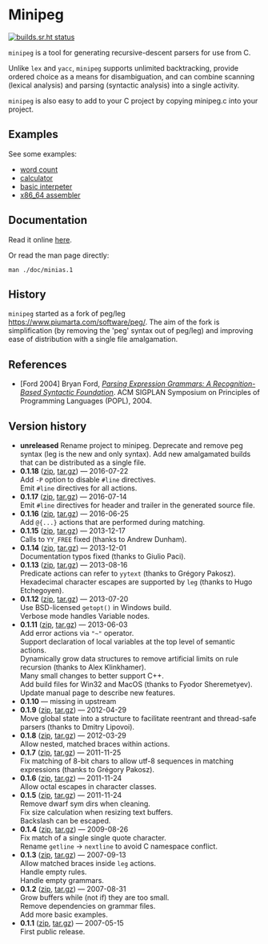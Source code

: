 # Minipeg

[![builds.sr.ht status](https://builds.sr.ht/~ach/minipeg/commits.svg)](https://builds.sr.ht/~ach/minipeg/commits)

`minipeg` is a tool for generating recursive-descent parsers for use from C.

Unlike `lex` and `yacc`, `minipeg` supports unlimited backtracking, provide ordered choice as a means for disambiguation, and can combine scanning (lexical analysis) and parsing (syntactic analysis) into a single activity.

`minipeg` is also easy to add to your C project by copying minipeg.c into your project.

## Examples

See some examples:

- [word count](./examples/wc.peg)
- [calculator](./examples/calc.peg)
- [basic interpeter](./examples/basic.peg)
- [x86_64 assembler](https://raw.githubusercontent.com/andrewchambers/minias/master/asm.peg)

## Documentation

Read it online [here](https://ach.srht.site/minipeg).

Or read the man page directly:

```
man ./doc/minias.1
```

## History

`minipeg` started as a fork of peg/leg https://www.piumarta.com/software/peg/.
The aim of the fork is simplification (by removing the 'peg' syntax out of peg/leg)
and improving ease of distribution with a single file amalgamation.

## References

* [Ford 2004] Bryan Ford, [*Parsing Expression Grammars: A Recognition-Based Syntactic Foundation*][1]. ACM SIGPLAN Symposium on Principles of Programming Languages (POPL), 2004.

[1]: http://bford.info/pub/lang/peg "Parsing Expression Grammars: A Recognition-Based Syntactic Foundation"

## Version history

* **unreleased** 
Rename project to minipeg.
Deprecate and remove peg syntax (leg is the new and only syntax).
Add new amalgamated builds that can be distributed as a single file.
* **0.1.18** ([zip](../../archive/0.1.18.zip), [tar.gz](../../archive/0.1.18.tar.gz)) &mdash; 2016-07-22  
Add `-P` option to disable `#line` directives.  
Emit `#line` directives for all actions.  
* **0.1.17** ([zip](../../archive/0.1.17.zip), [tar.gz](../../archive/0.1.17.tar.gz)) &mdash; 2016-07-14  
Emit `#line` directives for header and trailer in the generated source file.
* **0.1.16** ([zip](../../archive/0.1.16.zip), [tar.gz](../../archive/0.1.16.tar.gz)) &mdash; 2016-06-25  
Add `@{...}` actions that are performed during matching.
* **0.1.15** ([zip](../../archive/0.1.15.zip), [tar.gz](../../archive/0.1.15.tar.gz)) &mdash; 2013-12-17  
Calls to `YY_FREE` fixed (thanks to Andrew Dunham).
* **0.1.14** ([zip](../../archive/0.1.14.zip), [tar.gz](../../archive/0.1.14.tar.gz)) &mdash; 2013-12-01  
Documentation typos fixed (thanks to Giulio Paci).
* **0.1.13** ([zip](../../archive/0.1.13.zip), [tar.gz](../../archive/0.1.13.tar.gz)) &mdash; 2013-08-16  
Predicate actions can refer to `yytext` (thanks to Grégory Pakosz).
Hexadecimal character escapes are supported by `leg` (thanks to Hugo Etchegoyen).
* **0.1.12** ([zip](../../archive/0.1.12.zip), [tar.gz](../../archive/0.1.12.tar.gz)) &mdash; 2013-07-20  
Use BSD-licensed `getopt()` in Windows build.  
Verbose mode handles Variable nodes.  
* **0.1.11** ([zip](../../archive/0.1.11.zip), [tar.gz](../../archive/0.1.11.tar.gz)) &mdash; 2013-06-03  
Add error actions via `"~"` operator.  
Support declaration of local variables at the top level of semantic actions.  
Dynamically grow data structures to remove artificial limits on rule recursion (thanks to Alex Klinkhamer).  
Many small changes to better support C++.  
Add build files for Win32 and MacOS (thanks to Fyodor Sheremetyev).  
Update manual page to describe new features.  
* **0.1.10** &mdash; missing in upstream
* **0.1.9** ([zip](../../archive/0.1.9.zip), [tar.gz](../../archive/0.1.9.tar.gz)) &mdash; 2012-04-29  
Move global state into a structure to facilitate reentrant and thread-safe parsers (thanks to Dmitry Lipovoi).
* **0.1.8** ([zip](../../archive/0.1.8.zip), [tar.gz](../../archive/0.1.8.tar.gz)) &mdash; 2012-03-29  
Allow nested, matched braces within actions.
* **0.1.7** ([zip](../../archive/0.1.7.zip), [tar.gz](../../archive/0.1.7.tar.gz)) &mdash; 2011-11-25  
Fix matching of 8-bit chars to allow utf-8 sequences in matching expressions (thanks to Grégory Pakosz).
* **0.1.6** ([zip](../../archive/0.1.6.zip), [tar.gz](../../archive/0.1.6.tar.gz)) &mdash; 2011-11-24  
Allow octal escapes in character classes.
* **0.1.5** ([zip](../../archive/0.1.5.zip), [tar.gz](../../archive/0.1.5.tar.gz)) &mdash; 2011-11-24  
Remove dwarf sym dirs when cleaning.  
Fix size calculation when resizing text buffers.  
Backslash can be escaped.  
* **0.1.4** ([zip](../../archive/0.1.4.zip), [tar.gz](../../archive/0.1.4.tar.gz)) &mdash; 2009-08-26  
Fix match of a single single quote character.  
Rename `getline` -> `nextline` to avoid C namespace conflict.  
* **0.1.3** ([zip](../../archive/0.1.3.zip), [tar.gz](../../archive/0.1.3.tar.gz)) &mdash; 2007-09-13  
Allow matched braces inside `leg` actions.  
Handle empty rules.  
Handle empty grammars.  
* **0.1.2** ([zip](../../archive/0.1.2.zip), [tar.gz](../../archive/0.1.2.tar.gz)) &mdash; 2007-08-31  
Grow buffers while (not if) they are too small.  
Remove dependencies on grammar files.  
Add more basic examples.  
* **0.1.1** ([zip](../../archive/0.1.1.zip), [tar.gz](../../archive/0.1.1.tar.gz)) &mdash; 2007-05-15  
First public release.
